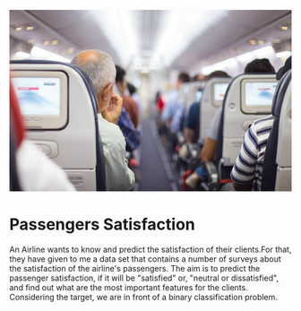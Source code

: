 ![plot](./passengers.png)

#  Passengers Satisfaction

An Airline wants to know and predict the satisfaction of their clients.For that, they have given to me a data set that contains a number of surveys about the satisfaction of the airline's passengers. The aim is to predict the passenger satisfaction, if it will be "satisfied" or, "neutral or dissatisfied", and find out what are the most important features for the clients. Considering the target, we are in front of a binary classification problem.
